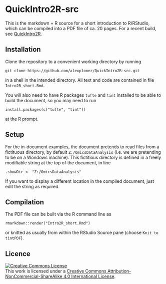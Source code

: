 # QuickIntro2R-src

This is the markdown + R source for a short introduction to R/RStudio, which can be compiled into a PDF file of ca. 20 pages. For a recent build, see [QuickIntro2R](https://github.com/alexploner/QuickIntro2R "QuickIntro2R - the document"). 

## Installation 

Clone the repository to a convenient working directory by running

```
git clone https://github.com/alexploner/QuickIntro2R-src.git
```

in a shell in the intended directory. All text and code are contained in file `Intro2R_short.Rmd`. 

You will also need to have R packages `tufte` and `tint` installed to be able to build the document, so you may need to run 

```
install.packages(c("tufte", "tint"))
```

at the R prompt. 

## Setup 

For the in-document examples, the document pretends to read files from a fictituous directory, by default `Z:/OmicsDataAnalysis` (i.e. we are pretending to be on a Wondows machine). This fictitious directory is defined in a freely modifiable string at the top of the document, in line

```
.showDir <- "Z:/OmicsDataAnalysis"
```

If you want to display a different location in the compiled document, just edit the string as required.

## Compilation

The PDF file can be built via the R command line as

```
rmarkdown::render("Intro2R_short.Rmd")
```

or knitted as usually from within the RStudio Source pane (choose `Knit to tintPDF`). 

## Licence

<a rel="license" href="http://creativecommons.org/licenses/by-nc-sa/4.0/"><img alt="Creative Commons License" style="border-width:0" src="https://i.creativecommons.org/l/by-nc-sa/4.0/88x31.png" /></a><br />This work is licensed under a <a rel="license" href="http://creativecommons.org/licenses/by-nc-sa/4.0/">Creative Commons Attribution-NonCommercial-ShareAlike 4.0 International License</a>.


